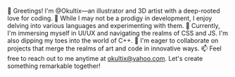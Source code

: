 👋 Greetings! I'm @Okultix—an illustrator and 3D artist with a deep-rooted love for coding.
👀 While I may not be a prodigy in development, I enjoy delving into various languages and experimenting with them.
🌱 Currently, I'm immersing myself in UI/UX and navigating the realms of CSS and JS. I'm also dipping my toes into the world of C++.
💞️ I'm eager to collaborate on projects that merge the realms of art and code in innovative ways.
📫 Feel free to reach out to me anytime at okultix@yahoo.com. Let's create something remarkable together!

<!---
Okultix/Okultix is a ✨ special ✨ repository because its `README.md` (this file) appears on your GitHub profile.
You can click the Preview link to take a look at your changes.
--->
